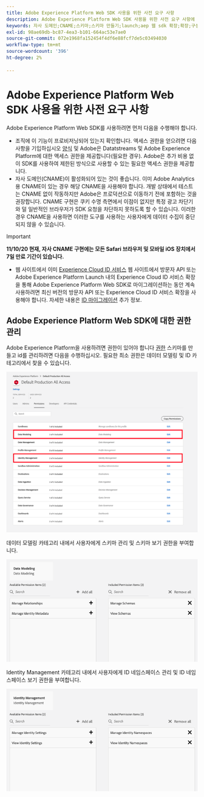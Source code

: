 ```yaml
---
title: Adobe Experience Platform Web SDK 사용을 위한 사전 요구 사항
description: Adobe Experience Platform Web SDK 사용을 위한 사전 요구 사항에 대해 알아봅니다.
keywords: 자사 도메인;CNAME;스키마;스키마 만들기;launch;aep 웹 sdk 확장;확장;구성 id;구성 도구;데이터 요소;데이터 요소 만들기;XDM 개체;이벤트 보내기;이벤트 보내기;
exl-id: 98ae69db-bc87-4ea3-b101-664ac53e7ae0
source-git-commit: 072e1968fa152454f4df6e88fcf7de5c03494030
workflow-type: tm+mt
source-wordcount: '396'
ht-degree: 2%

---
```


# Adobe Experience Platform Web SDK 사용을 위한 사전 요구 사항

Adobe Experience Platform Web SDK를 사용하려면 먼저 다음을 수행해야 합니다.

- 조직에 이 기능이 프로비저닝되어 있는지 확인합니다. 액세스 권한을 얻으려면 다음 사항을 기입하십시오 [양식](http://adobe.ly/websdkaccess) 및 Adobe은 Datatstreams 및 Adobe Experience Platform에 대한 액세스 권한을 제공합니다(필요한 경우). Adobe은 추가 비용 없이 SDK를 사용하여 제한된 방식으로 사용할 수 있는 필요한 액세스 권한을 제공합니다.
- 자사 도메인(CNAME)이 활성화되어 있는 것이 좋습니다. 이미 Adobe Analytics용 CNAME이 있는 경우 해당 CNAME을 사용해야 합니다. 개발 상태에서 테스트는 CNAME 없이 작동하지만 Adobe은 프로덕션으로 이동하기 전에 포함하는 것을 권장합니다. CNAME 구현은 쿠키 수명 측면에서 이점이 없지만 특정 광고 차단기와 덜 일반적인 브라우저가 SDK 요청을 차단하지 못하도록 할 수 있습니다. 이러한 경우 CNAME을 사용하면 이러한 도구를 사용하는 사용자에게 데이터 수집이 중단되지 않을 수 있습니다.

>[!IMPORTANT]
>
>**11/10/20 현재, 자사 CNAME 구현에는 모든 Safari 브라우저 및 모바일 iOS 장치에서 7일 만료 기간이 있습니다.**

- 웹 사이트에서 이미 [Experience Cloud ID 서비스](https://experienceleague.adobe.com/docs/experience-platform/edge/identity/overview.html) 웹 사이트에서 방문자 API 또는 Adobe Experience Platform Launch 내의 Experience Cloud ID 서비스 확장을 통해 Adobe Experience Platform Web SDK로 마이그레이션하는 동안 계속 사용하려면 최신 버전의 방문자 API 또는 Experience Cloud ID 서비스 확장을 사용해야 합니다. 자세한 내용은 [ID 마이그레이션](https://experienceleague.adobe.com/docs/experience-platform/edge/identity/overview.html?lang=en#identity) 추가 정보.

## Adobe Experience Platform Web SDK에 대한 권한 관리

Adobe Experience Platform을 사용하려면 권한이 있어야 합니다 [권한](https://experienceleague.adobe.com/docs/experience-platform/access-control/home.html?lang=kr) 스키마를 만들고 id를 관리하려면 다음을 수행하십시오. 필요한 최소 권한은 데이터 모델링 및 ID 카테고리에서 찾을 수 있습니다.

![](../images/AEP-permission-categories.png)

데이터 모델링 카테고리 내에서 사용자에게 스키마 관리 및 스키마 보기 권한을 부여합니다.

![](../images/data-modeling-permissions.png)

Identity Management 카테고리 내에서 사용자에게 ID 네임스페이스 관리 및 ID 네임스페이스 보기 권한을 부여합니다.

![](../images/identity-management-permissions.png)
